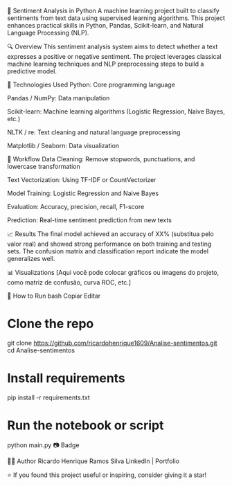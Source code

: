 🧠 Sentiment Analysis in Python
A machine learning project built to classify sentiments from text data using supervised learning algorithms. This project enhances practical skills in Python, Pandas, Scikit-learn, and Natural Language Processing (NLP).

🔍 Overview
This sentiment analysis system aims to detect whether a text expresses a positive or negative sentiment. The project leverages classical machine learning techniques and NLP preprocessing steps to build a predictive model.

🧰 Technologies Used
Python: Core programming language

Pandas / NumPy: Data manipulation

Scikit-learn: Machine learning algorithms (Logistic Regression, Naive Bayes, etc.)

NLTK / re: Text cleaning and natural language preprocessing

Matplotlib / Seaborn: Data visualization

🔄 Workflow
Data Cleaning: Remove stopwords, punctuations, and lowercase transformation

Text Vectorization: Using TF-IDF or CountVectorizer

Model Training: Logistic Regression and Naive Bayes

Evaluation: Accuracy, precision, recall, F1-score

Prediction: Real-time sentiment prediction from new texts

📈 Results
The final model achieved an accuracy of XX% (substitua pelo valor real) and showed strong performance on both training and testing sets. The confusion matrix and classification report indicate the model generalizes well.

📊 Visualizations
[Aqui você pode colocar gráficos ou imagens do projeto, como matriz de confusão, curva ROC, etc.]

🚀 How to Run
bash
Copiar
Editar
# Clone the repo
git clone https://github.com/ricardohenrique1609/Analise-sentimentos.git
cd Analise-sentimentos

# Install requirements
pip install -r requirements.txt

# Run the notebook or script
python main.py
📷 Badge


👨‍💻 Author
Ricardo Henrique Ramos Silva
LinkedIn | Portfolio

⭐️ If you found this project useful or inspiring, consider giving it a star!

